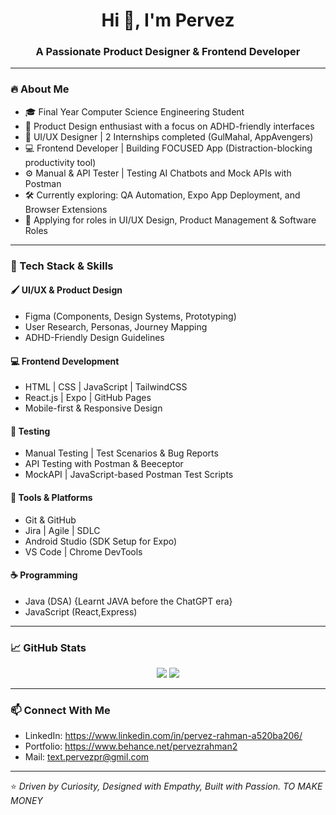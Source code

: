 <h1 align="center">Hi 👋, I'm Pervez</h1>
<h3 align="center">A Passionate Product Designer & Frontend Developer </h3>

---

### 🔥 About Me

- 🎓 Final Year Computer Science Engineering Student  
- 🧠 Product Design enthusiast with a focus on ADHD-friendly interfaces  
- 🎨 UI/UX Designer | 2 Internships completed (GulMahal, AppAvengers)  
- 💻 Frontend Developer | Building FOCUSED App (Distraction-blocking productivity tool)  
- ⚙️ Manual & API Tester | Testing AI Chatbots and Mock APIs with Postman  
- 🛠 Currently exploring: QA Automation, Expo App Deployment, and Browser Extensions  
- 💼 Applying for roles in UI/UX Design, Product Management & Software Roles  

---

### 🧰 Tech Stack & Skills

#### 🖌️ UI/UX & Product Design
- Figma (Components, Design Systems, Prototyping)
- User Research, Personas, Journey Mapping
- ADHD-Friendly Design Guidelines

#### 💻 Frontend Development
- HTML | CSS | JavaScript | TailwindCSS  
- React.js | Expo | GitHub Pages  
- Mobile-first & Responsive Design  

#### 🧪 Testing
- Manual Testing | Test Scenarios & Bug Reports  
- API Testing with Postman & Beeceptor  
- MockAPI | JavaScript-based Postman Test Scripts

#### 🔧 Tools & Platforms
- Git & GitHub  
- Jira | Agile | SDLC  
- Android Studio (SDK Setup for Expo)  
- VS Code | Chrome DevTools

#### ☕ Programming
- Java (DSA) {Learnt JAVA before the ChatGPT era}   
- JavaScript (React,Express)

---

### 📈 GitHub Stats

<p align="center">
  <img src="https://github-readme-stats.vercel.app/api?username=YourGitHubUsername&show_icons=true&theme=tokyonight" />
  <img src="https://github-readme-stats.vercel.app/api/top-langs/?username=YourGitHubUsername&layout=compact&theme=tokyonight" />
</p>

---

### 📫 Connect With Me

- LinkedIn: https://www.linkedin.com/in/pervez-rahman-a520ba206/
- Portfolio: https://www.behance.net/pervezrahman2 
- Mail: text.pervezpr@gmil.com 

---

⭐️ _Driven by Curiosity, Designed with Empathy, Built with Passion. TO MAKE MONEY_

